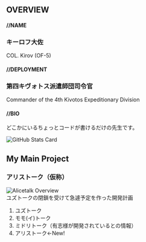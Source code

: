 ## OVERVIEW
#### //NAME
### キーロフ大佐 
COL. Kirov (OF-5)
#### //DEPLOYMENT
### 第四キヴォトス派遣師団司令官
Commander of the 4th Kivotos Expeditionary Division
#### //BIO
どこかにいるちょっとコードが書けるだけの先生です。

![GitHub Stats Card](https://github-readme-stats.vercel.app/api?username=Hankyu2000)

## My Main Project
### アリストーク（仮称）
![Alicetalk Overview](https://github-readme-stats.vercel.app/api/pin/?username=hankyu2000&repo=alicetalk)  
ユズトークの閉鎖を受けて急遽予定を作った開発計画
1. ユズトーク
1. モモ(イ)トーク
1. ミドリトーク（有志様が開発されているとの情報）
1. アリストーク<-New!

<!--
**Hankyu2000/Hankyu2000** is a ✨ _special_ ✨ repository because its `README.md` (this file) appears on your GitHub profile.

Here are some ideas to get you started:

- 🔭 I’m currently working on ...
- 🌱 I’m currently learning ...
- 👯 I’m looking to collaborate on ...
- 🤔 I’m looking for help with ...
- 💬 Ask me about ...
- 📫 How to reach me: ...
- 😄 Pronouns: ...
- ⚡ Fun fact: ...
-->
